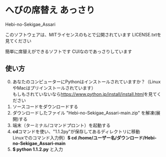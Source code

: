 # へびの席替え あっさり
Hebi-no-Sekigae_Assari

このソフトウェアは、MITライセンスのもとで公開されています
LICENSE.txtを見てください

簡単に席替えができるソフトです
CUIなのであっさりしています

## 使い方
0. あなたのコンピューターにPythonはインストールされていますか？（LinuxやMacはプリインストールされています）<br>もしもされていないなら<https://www.python.jp/install/install.html>を見てください
1. ソースコードをダウンロードする
2. ダウンロードしたファイル "Hebi-no-Sekigae_Assari-main.zip" を解凍(展開)する
3. 端末（ターミナル/コマンドプロント）を起動する
4. **cd**コマンドを使い、"1.1.2py"が保存してあるディレクトリに移動<br>Linuxでのコマンド入力例）**$ cd /home/ユーザー名/ダウンロード/Hebi-no-Sekigae_Assari-main**
5. **$ python 1.1.2.py** と入力
